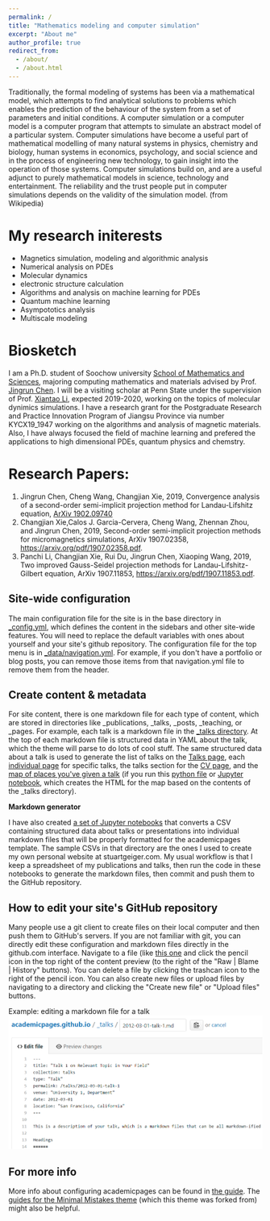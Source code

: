 ```yaml
---
permalink: /
title: "Mathematics modeling and computer simulation"
excerpt: "About me"
author_profile: true
redirect_from: 
  - /about/
  - /about.html
---
```

Traditionally, the formal modeling of systems has been via a mathematical model, which attempts to find analytical solutions to problems which enables the prediction of the behaviour of the system from a set of parameters and initial conditions.
A computer simulation or a computer model is a computer program that attempts to simulate an abstract model of a particular system. Computer simulations have become a useful part of mathematical modelling of many natural systems in physics, chemistry and biology, human systems in economics, psychology, and social science and in the process of engineering new technology, to gain insight into the operation of those systems.
Computer simulations build on, and are a useful adjunct to purely mathematical models in science, technology and entertainment. The reliability and the trust people put in computer simulations depends on the validity of the simulation model. (from Wikipedia)

My research initerests
======
* Magnetics simulation, modeling and algorithmic analysis
* Numerical analysis on PDEs
* Molecular dynamics
* electronic structure calculation
* Algorithms and analysis on machine learning for PDEs
* Quantum machine learning 
* Asympototics analysis
* Multiscale modeling

Biosketch
======
I am a Ph.D. student of Soochow university [School of Mathematics and Sciences](http://math.suda.edu.cn/), majoring computing mathematics and materials advised by Prof. [Jingrun Chen](http://web.suda.edu.cn/jingrunchen/).
I will be a visiting scholar at Penn State under the supervision of Prof. [Xiantao Li](http://personal.psu.edu/xxl12/), expected 2019-2020, working on the topics of molecular dynimics simulations. 
I have a research grant for the Postgraduate Research and Practice Innovation Program of Jiangsu Province via number KYCX19_1947 working on the algorithms and analysis of magnetic materials.
Also, I have always focused the field of machine learning and prefered the applications to high dimensional PDEs, quantum physics and chemstry.  

Research Papers:
======
1. Jingrun Chen, Cheng Wang, Changjian Xie, 2019, Convergence analysis of a second-order semi-implicit projection method for Landau-Lifshitz equation, [ArXiv 1902.09740](https://arxiv.org/pdf/1902.09740.pdf)
1. Changjian Xie,Calos J. Garcia-Cervera, Cheng Wang, Zhennan Zhou, and Jingrun Chen, 2019, Second-order semi-implicit projection methods for micromagnetics simulations, ArXiv 1907.02358, https://arxiv.org/pdf/1907.02358.pdf.
1. Panchi Li, Changjian Xie, Rui Du, Jingrun Chen, Xiaoping Wang, 2019, Two improved Gauss-Seidel projection methods for Landau-Lifshitz-Gilbert equation, ArXiv 1907.11853, https://arxiv.org/pdf/1907.11853.pdf.

Site-wide configuration
------
The main configuration file for the site is in the base directory in [_config.yml](https://github.com/academicpages/academicpages.github.io/blob/master/_config.yml), which defines the content in the sidebars and other site-wide features. You will need to replace the default variables with ones about yourself and your site's github repository. The configuration file for the top menu is in [_data/navigation.yml](https://github.com/academicpages/academicpages.github.io/blob/master/_data/navigation.yml). For example, if you don't have a portfolio or blog posts, you can remove those items from that navigation.yml file to remove them from the header. 

Create content & metadata
------
For site content, there is one markdown file for each type of content, which are stored in directories like _publications, _talks, _posts, _teaching, or _pages. For example, each talk is a markdown file in the [_talks directory](https://github.com/academicpages/academicpages.github.io/tree/master/_talks). At the top of each markdown file is structured data in YAML about the talk, which the theme will parse to do lots of cool stuff. The same structured data about a talk is used to generate the list of talks on the [Talks page](https://academicpages.github.io/talks), each [individual page](https://academicpages.github.io/talks/2012-03-01-talk-1) for specific talks, the talks section for the [CV page](https://academicpages.github.io/cv), and the [map of places you've given a talk](https://academicpages.github.io/talkmap.html) (if you run this [python file](https://github.com/academicpages/academicpages.github.io/blob/master/talkmap.py) or [Jupyter notebook](https://github.com/academicpages/academicpages.github.io/blob/master/talkmap.ipynb), which creates the HTML for the map based on the contents of the _talks directory).

**Markdown generator**

I have also created [a set of Jupyter notebooks](https://github.com/academicpages/academicpages.github.io/tree/master/markdown_generator
) that converts a CSV containing structured data about talks or presentations into individual markdown files that will be properly formatted for the academicpages template. The sample CSVs in that directory are the ones I used to create my own personal website at stuartgeiger.com. My usual workflow is that I keep a spreadsheet of my publications and talks, then run the code in these notebooks to generate the markdown files, then commit and push them to the GitHub repository.

How to edit your site's GitHub repository
------
Many people use a git client to create files on their local computer and then push them to GitHub's servers. If you are not familiar with git, you can directly edit these configuration and markdown files directly in the github.com interface. Navigate to a file (like [this one](https://github.com/academicpages/academicpages.github.io/blob/master/_talks/2012-03-01-talk-1.md) and click the pencil icon in the top right of the content preview (to the right of the "Raw | Blame | History" buttons). You can delete a file by clicking the trashcan icon to the right of the pencil icon. You can also create new files or upload files by navigating to a directory and clicking the "Create new file" or "Upload files" buttons. 

Example: editing a markdown file for a talk
![Editing a markdown file for a talk](/images/editing-talk.png)

For more info
------
More info about configuring academicpages can be found in [the guide](https://academicpages.github.io/markdown/). The [guides for the Minimal Mistakes theme](https://mmistakes.github.io/minimal-mistakes/docs/configuration/) (which this theme was forked from) might also be helpful.
